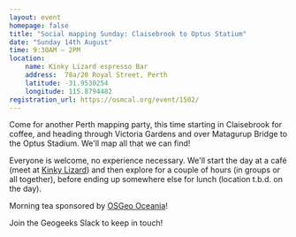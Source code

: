 ```yaml
---
layout: event
homepage: false
title: "Social mapping Sunday: Claisebrook to Optus Statium"
date: "Sunday 14th August"
time: 9:30AM – 2PM
location:
    name: Kinky Lizard espresso Bar
    address:  78a/20 Royal Street, Perth
    latitude: -31.9530254
    longitude: 115.8794482
registration_url: https://osmcal.org/event/1502/
---
```

Come for another Perth mapping party, this time starting in Claisebrook for coffee,
and heading through Victoria Gardens and over Matagurup Bridge to the Optus Stadium.
We'll map all that we can find!

Everyone is welcome, no experience necessary.
We'll start the day at a café (meet at [Kinky Lizard](http://www.kinkylizard.com.au/kinky-lizard-og/))
and then explore for a couple of hours (in groups or all together), before ending up
somewhere else for lunch (location t.b.d. on the day).

Morning tea sponsored by [OSGeo Oceania](https://osgeo-oceania.org/)!

Join the Geogeeks Slack to keep in touch!